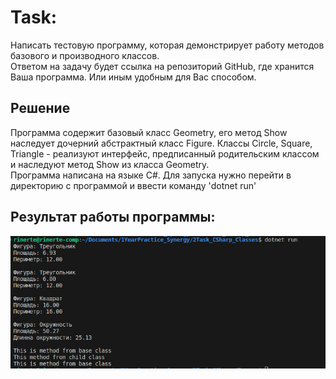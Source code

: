 <h1>Task:</h1>
Написать тестовую программу, которая демонстрирует работу методов базового и производного классов. <br>
Ответом на задачу будет ссылка на репозиторий GitHub, где хранится Ваша программа. Или иным удобным для Вас способом.

<h2>Решение</h2>
Программа содержит базовый класс Geometry, его метод Show наследует дочерний абстрактный класс Figure. Классы Circle, Square, Triangle - реализуют интерфейс, предписанный родительским классом и наследуют метод Show из класса Geometry. <br>
Программа написана на языке C#. Для запуска нужно перейти в директорию с программой и ввести команду 'dotnet run'

<h2>Результат работы программы:</h2>

![result](img/1.jpg)

